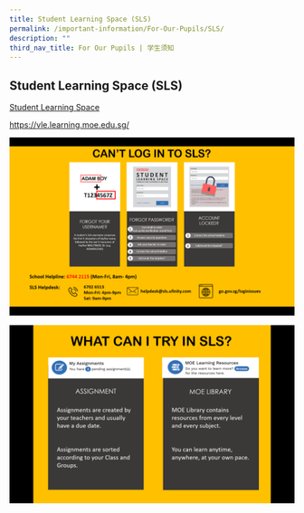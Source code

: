 ```yaml
---
title: Student Learning Space (SLS)
permalink: /important-information/For-Our-Pupils/SLS/
description: ""
third_nav_title: For Our Pupils | 学生须知
---
```

## Student Learning Space (SLS)

[Student Learning Space](https://vle.learning.moe.edu.sg/) 

https://vle.learning.moe.edu.sg/

![](/images/SLS-1-updated.png)

![](/images/Student-Learning-Space-2.png)